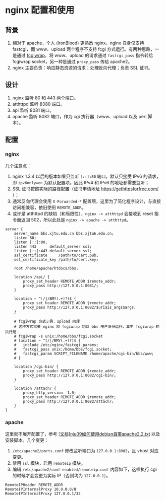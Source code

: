 # nginx 配置和使用

## 背景
1. 相对于 apache，个人 (IronBlood) 更熟悉 nginx。nginx 自身仅支持 fastcgi，而 www、upload 两个程序不支持 fcgi 方式运行。有两种思路，一是通过 [fcgiwrap](https://github.com/gnosek/fcgiwrap)，将 www、upload 的请求通过 `fastcgi_pass` 指令转给 fcgiwrap socket，另一种是通过 `proxy_pass` 传给 apache2。
2. nginx 主要负责：响应静态资源的请求；处理反向代理；负责 SSL 证书。

## 设计
1. nginx 监听 80 和 443 两个端口。
2. atthttpd 监听 8080 端口。
3. api 监听 8081 端口。
3. apache 监听 8082 端口，作为 cgi 执行器（www、upload 以及 perl 脚本）。

## 配置
### nginx

几个注意点：

1. nginx 1.3.4 以后的版本如果只监听 `[::]:80` 端口，默认只接受 IPv6 的请求，即 `ipv6only=on` 为默认配置项，因此 IPv4 和 IPv6 的地址都需要监听；
2. SSL 证书按照实际的路径配置（证书申请地址 https://gethttpsforfree.com/ ）；
3. 通常反向代理会使用 `X-Forwarded-*` 配置项，这里为了简化程序设计，与直接访问相兼容，依旧使用 `REMOTE_ADDR`。
4. 或许是 atthttpd 的缺陷（和局限性），`nginx -> atthttpd` 会接收到 reset 指令而返回 502，所以此处是 `nginx -> apache -> atthttpd`。
```
server {
	server_name bbs.xjtu.edu.cn bbs.xjtu6.edu.cn;
	listen 80;
	listen [::]:80;
	listen 443      default_server ssl;
	listen [::]:443 default_server ssl;
	ssl_certificate     /path/to/cert.pub;
	ssl_certificate_key /path/to/cert.key;

	root /home/apache/htdocs/bbs;

	location /api/ {
		proxy_set_header REMOTE_ADDR $remote_addr;
		proxy_pass http://127.0.0.1:8081/;
	}

	location ~ ^(/|/BMY(.+)?)$ {
		proxy_set_header REMOTE_ADDR $remote_addr;
		proxy_pass http://127.0.0.1:8082/$uri$is_args$args;
	}

	# fcgiwrap 方式示例，upload 同理
	# 这种方式需要 nginx 和 fcgiwrap 均以 bbs 用户身份运行，其中 fcgiwrap 的执行是：
	# fcgiwrap -s unix:/home/bbs/fcgi.socket
	# location ~ ^(/|/BMY(.+)?)$ {
	#   include /etc/nginx/fastcgi_params;
	#   fastcgi_pass unix:/home/bbs/fcgi.socket;
	#   fastcgi_param SCRIPT_FILENAME /home/apache/cgi-bin/bbs/www;
	# }

	location /cgi-bin/ {
		proxy_set_header REMOTE_ADDR $remote_addr;
		proxy_pass http://127.0.0.1:8082/cgi-bin/;
	}

	location /attach/ {
		proxy_http_version  1.0;
		proxy_set_header REMOTE_ADDR $remote_addr;
		proxy_pass http://127.0.0.1:8082/attach/;
	}
}
```

### apache

这里就不展开配置了，参考 [\[文档\]nju09如何使用debian自带apache2.2.txt]([文档]nju09如何使用debian自带apache2.2.txt) 以及安装脚本。几个变更：
1. `/etc/apache2/ports.conf` 修改监听端口为 `127.0.0.1:8082`，且 vhost 对应变更。
2. 禁用 `ssl` 模块，启用 `remoteip` 模块。
3. 编辑 `/etc/apache2/conf-enabled/remoteip.conf` 内容如下，这样执行 cgi 的时候才会变更为实际 IP（否则均为 `127.0.0.1`）。

```
RemoteIPHeader REMOTE_ADDR
RemoteIPInternalProxy 10.0.0.0/8
RemoteIPInternalProxy 127.0.0.1/32
```

